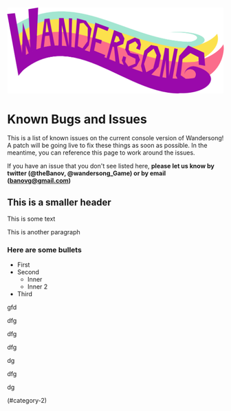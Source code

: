 ![WANDERSONG logo](_logo.png)
# Known Bugs and Issues
This is a list of known issues on the current console version of Wandersong! A patch will be going live to fix these things as soon as possible. In the meantime, you can reference this page to work around the issues. 

If you have an issue that you don't see listed here, **please let us know by twitter (@theBanov, @wandersong_Game) or by email (banovg@gmail.com)**

## This is a smaller header

This is some text

This is another paragraph

### Here are some bullets
* First
* Second
  * Inner
  * Inner 2
* Third


gfd

dfg


dfg




dfg





dg




dfg



dg


(#category-2)
